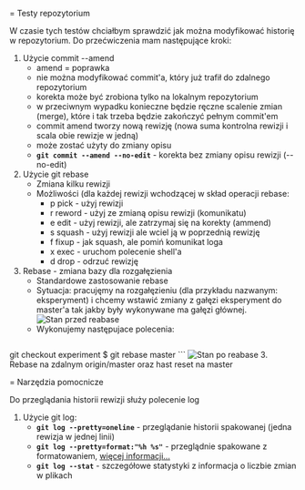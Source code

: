 = Testy repozytorium

W czasie tych testów chciałbym sprawdzić jak można modyfikować historię w repozytorium. Do przećwiczenia mam następujące kroki:

1. Użycie commit --amend
    - amend = poprawka
    - nie można modyfikować commit'a, który już trafił do zdalnego repozytorium
    - korekta może być zrobiona tylko na lokalnym repozytorium
    - w przeciwnym wypadku konieczne będzie ręczne scalenie zmian (merge), które i tak trzeba będzie zakończyć pełnym commit'em
    - commit amend tworzy nową rewizję (nowa suma kontrolna rewizji i scala obie rewizje w jedną)
    - może zostać użyty do zmiany opisu
    - **```git commit --amend --no-edit```** - korekta bez zmiany opisu rewizji (--no-edit)
2. Użycie git rebase
    - Zmiana kilku rewizji
    - Możliwości (dla każdej rewizji wchodzącej w skład operacji rebase: 
        - p pick - użyj rewizji
        - r reword - użyj ze zmianą opisu rewizji (komunikatu)
        - e edit - użyj rewizji, ale zatrzymaj się na korekty (ammend)
        - s squash - użyj rewizji ale wciel ją w poprzednią rewizję
        - f fixup - jak squash, ale pomiń komunikat loga
        - x exec - uruchom polecenie shell'a
        - d drop - odrzuć rewizję
3. Rebase - zmiana bazy dla rozgałęzienia
    - Standardowe zastosowanie rebase
    - Sytuacja: pracujęmy na rozgałęzieniu (dla przykładu nazwanym: eksperyment) i chcemy wstawić zmiany z gałęzi eksperyment do master'a tak jakby były wykonywane ma gałęzi głównej.
    ![Stan przed reabase](https://git-scm.com/figures/18333fig0327-tn.png) 
    - Wykonujemy następujace polecenia:
        ```sh
git checkout experiment
$ git rebase master
        ```
    ![Stan po reabase](https://git-scm.com/figures/18333fig0329-tn.png) 
3. Rebase na zdalnym origin/master oraz hast reset na master

= Narzędzia pomocnicze

Do przeglądania historii rewizji służy polecenie log

1. Użycie git log:
    * **```git log --pretty=oneline```** - przeglądanie historii spakowanej (jedna rewizja w jednej linii)
    * **```git log --pretty=format:"%h %s"```** - przeglądnie spakowane z formatowaniem,  [więcej informacji...](https://git-scm.com/book/pl/v1/Podstawy-Gita-Podgląd-historii-rewizji/)
    * **```git log --stat```** - szczegółowe statystyki z informacja o liczbie zmian w plikach
